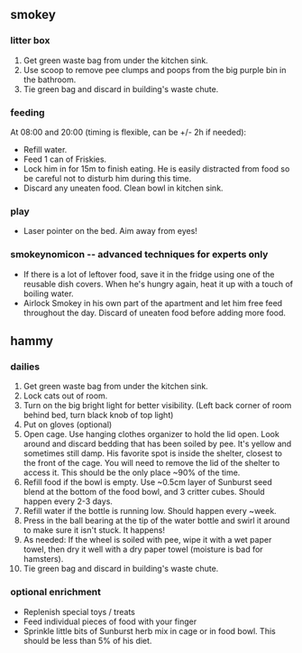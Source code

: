 ## smokey

### litter box
1. Get green waste bag from under the kitchen sink.
2. Use scoop to remove pee clumps and poops from the big purple bin in the
   bathroom.
3. Tie green bag and discard in building's waste chute.

### feeding

At 08:00 and 20:00 (timing is flexible, can be +/- 2h if needed):

- Refill water.
- Feed 1 can of Friskies.
- Lock him in for 15m to finish eating. He is easily distracted from food so be
  careful not to disturb him during this time.
- Discard any uneaten food. Clean bowl in kitchen sink.

### play

- Laser pointer on the bed. Aim away from eyes!

### smokeynomicon -- advanced techniques for experts only
- If there is a lot of leftover food, save it in the fridge using one of the
  reusable dish covers. When he's hungry again, heat it up with a touch of
  boiling water.
- Airlock Smokey in his own part of the apartment and let him free feed
  throughout the day. Discard of uneaten food before adding more food.

## hammy

### dailies
1. Get green waste bag from under the kitchen sink.
2. Lock cats out of room.
3. Turn on the big bright light for better visibility. (Left back corner of
   room behind bed, turn black knob of top light)
4. Put on gloves (optional)
5. Open cage. Use hanging clothes organizer to hold the lid open. Look around
   and discard bedding that has been soiled by pee. It's yellow and sometimes
   still damp. His favorite spot is inside the shelter, closest to the front of
   the cage. You will need to remove the lid of the shelter to access it. This
   should be the only place ~90% of the time.
6. Refill food if the bowl is empty. Use ~0.5cm layer of Sunburst seed blend at
   the bottom of the food bowl, and 3 critter cubes. Should happen every 2-3
   days.
7. Refill water if the bottle is running low. Should happen every ~week.
8. Press in the ball bearing at the tip of the water bottle and swirl it around
   to make sure it isn't stuck. It happens!
9. As needed: If the wheel is soiled with pee, wipe it with a wet paper towel,
   then dry it well with a dry paper towel (moisture is bad for hamsters).
10. Tie green bag and discard in building's waste chute.

### optional enrichment
- Replenish special toys / treats
- Feed individual pieces of food with your finger
- Sprinkle little bits of Sunburst herb mix in cage or in food bowl. This
  should be less than 5% of his diet.
